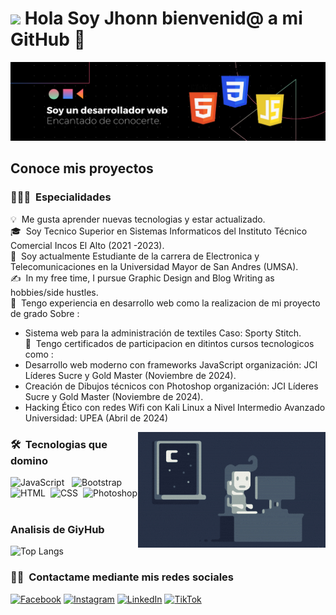 # <img src="https://i.giphy.com/media/v1.Y2lkPTc5MGI3NjExMnhpbXU3eG1uOGdnajBxdDEyMGR3dnA0NWRmcWc4cXd6cTdhNzhpZSZlcD12MV9pbnRlcm5hbF9naWZfYnlfaWQmY3Q9cw/j0HjChGV0J44KrrlGv/giphy.gif" width="100"/> Hola Soy Jhonn bienvenid@ a mi GitHub 👋

![mi banner de jhonn xmt](banner.png)
<h2>Conoce mis proyectos</h2>

<!-- ## 👋 &nbsp;Hola soy jhonn xavier M.T. -->

### 👨🏻‍💻 &nbsp;Especialidades

💡 &nbsp;Me gusta aprender nuevas tecnologias y estar actualizado.\
🎓 &nbsp;Soy Tecnico Superior en Sistemas Informaticos del
Instituto Técnico Comercial Incos El Alto (2021 -2023).\
🌱 &nbsp;Soy actualmente Estudiante de la carrera de Electronica y Telecomunicaciones en la Universidad Mayor de San Andres (UMSA).\
✍️ &nbsp;In my free time, I pursue Graphic Design and Blog Writing as hobbies/side hustles.\
💬 &nbsp;Tengo experiencia en desarrollo web como la realizacion de mi proyecto de grado Sobre :

- Sistema web para la
administración de textiles
Caso: Sporty Stitch.\
📄 &nbsp;Tengo certificados de participacion en ditintos cursos tecnologicos como :
- Desarrollo web moderno con frameworks
JavaScript
organización: JCI Líderes Sucre y Gold Master
(Noviembre de 2024).
- Creación de Dibujos técnicos con Photoshop
organización: JCI Líderes Sucre y Gold Master
(Noviembre de 2024).
- Hacking Ético con redes Wifi con Kali Linux a
Nivel Intermedio Avanzado
Universidad: UPEA
(Abril de 2024)

<img alt="Night Coding" src="https://raw.githubusercontent.com/AVS1508/AVS1508/master/assets/Night-Coding.gif" align="right"/>

### 🛠 &nbsp;Tecnologias que domino

![JavaScript](https://img.shields.io/badge/-JavaScript-05122A?style=flat&logo=javascript)
&nbsp;
![Bootstrap](https://img.shields.io/badge/-Bootstrap-05122A?style=flat&logo=bootstrap&logoColor=563D7C)&nbsp;
![HTML](https://img.shields.io/badge/-HTML-05122A?style=flat&logo=HTML5)&nbsp;
![CSS](https://img.shields.io/badge/-CSS-05122A?style=flat&logo=CSS3&logoColor=1572B6)&nbsp;
![Photoshop](https://img.shields.io/badge/-Photoshop-05122A?style=flat&logo=adobe-photoshop)&nbsp;

### Analisis de GiyHub

![Top Langs](https://github-readme-stats.vercel.app/api/top-langs/?username=anuraghazra&layout=compact)

### 🤝🏻 &nbsp;Contactame mediante mis redes sociales

[![Facebook](https://img.shields.io/badge/Facebook-%231877F2.svg?style=for-the-badge&logo=Facebook&logoColor=white)](https://www.facebook.com/lail.kaneki?mibextid=ZbWKwL)
[![Instagram](https://img.shields.io/badge/Instagram-%23E4405F.svg?style=for-the-badge&logo=Instagram&logoColor=white)](https://www.instagram.com/jhonnmtxavier?igsh=MXJvNTJwaHRwZDhoOQ==)
[![LinkedIn](https://img.shields.io/badge/linkedin-%230077B5.svg?style=for-the-badge&logo=linkedin&logoColor=white)](www.linkedin.com/in/jhonn-x-m-t)
[![TikTok](https://img.shields.io/badge/TikTok-%23000000.svg?style=for-the-badge&logo=TikTok&logoColor=white)](https://www.tiktok.com/@lailkaneki?is_from_webapp=1&sender_device=pc)

